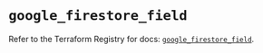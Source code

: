 # `google_firestore_field`

Refer to the Terraform Registry for docs: [`google_firestore_field`](https://registry.terraform.io/providers/hashicorp/google-beta/5.40.0/docs/resources/google_firestore_field).
